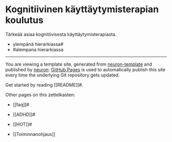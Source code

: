 # Kognitiivinen käyttäytymisterapian koulutus

Tärkeää asiaa kognitiivisesta käyttäytymisterapiasta.

- ylempänä hierarkiassa#
- #alempana hierarkiassa


---

You are viewing a template site, generated from [neuron-template](https://github.com/srid/neuron-template) and published by [neuron](https://neuron.zettel.page/). [GitHub Pages](https://pages.github.com/) is used to automatically publish this site every time the underlying Git repository gets updated.

Get started by reading [[README]]#.

Other pages on this zettelkasten:

- [[faq]]#
 
- [[ADHD]]#
- [[HOT]]#
- [[Toiminnanohjaus]]
